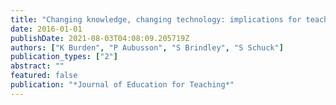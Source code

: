 ```yaml
---
title: "Changing knowledge, changing technology: implications for teacher education futures"
date: 2016-01-01
publishDate: 2021-08-03T04:08:09.205719Z
authors: ["K Burden", "P Aubusson", "S Brindley", "S Schuck"]
publication_types: ["2"]
abstract: ""
featured: false
publication: "*Journal of Education for Teaching*"
---
```


